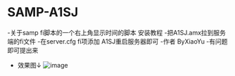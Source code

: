 # SAMP-A1SJ
-关于samp fi脚本的一个右上角显示时间的脚本
安装教程
-把A1SJ.amx拉到服务端的fi文件
-在server.cfg fi项添加 A1SJ重启服务器即可
-作者 ByXiaoYu
-有问题即可提出来
- 效果图↓
![image](https://pic.imgdb.cn/item/66a8fa89d9c307b7e94c1e73.jpg)


